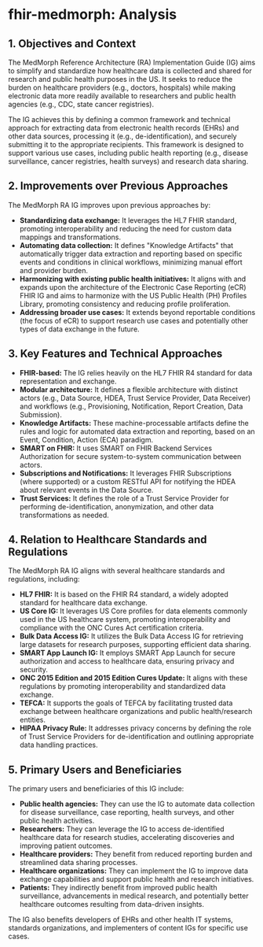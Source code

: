 # fhir-medmorph: Analysis

## 1. Objectives and Context

The MedMorph Reference Architecture (RA) Implementation Guide (IG) aims to simplify and standardize how healthcare data is collected and shared for research and public health purposes in the US. It seeks to reduce the burden on healthcare providers (e.g., doctors, hospitals) while making electronic data more readily available to researchers and public health agencies (e.g., CDC, state cancer registries). 

The IG achieves this by defining a common framework and technical approach for extracting data from electronic health records (EHRs) and other data sources, processing it (e.g., de-identification), and securely submitting it to the appropriate recipients. This framework is designed to support various use cases, including public health reporting (e.g., disease surveillance, cancer registries, health surveys) and research data sharing. 

## 2. Improvements over Previous Approaches

The MedMorph RA IG improves upon previous approaches by:

* **Standardizing data exchange:** It leverages the HL7 FHIR standard, promoting interoperability and reducing the need for custom data mappings and transformations.
* **Automating data collection:** It defines "Knowledge Artifacts" that automatically trigger data extraction and reporting based on specific events and conditions in clinical workflows, minimizing manual effort and provider burden.
* **Harmonizing with existing public health initiatives:** It aligns with and expands upon the architecture of the Electronic Case Reporting (eCR) FHIR IG and aims to harmonize with the US Public Health (PH) Profiles Library, promoting consistency and reducing profile proliferation.
* **Addressing broader use cases:** It extends beyond reportable conditions (the focus of eCR) to support research use cases and potentially other types of data exchange in the future.


## 3. Key Features and Technical Approaches

* **FHIR-based:** The IG relies heavily on the HL7 FHIR R4 standard for data representation and exchange.
* **Modular architecture:** It defines a flexible architecture with distinct actors (e.g., Data Source, HDEA, Trust Service Provider, Data Receiver) and workflows (e.g., Provisioning, Notification, Report Creation, Data Submission).
* **Knowledge Artifacts:** These machine-processable artifacts define the rules and logic for automated data extraction and reporting, based on an Event, Condition, Action (ECA) paradigm.
* **SMART on FHIR:** It uses SMART on FHIR Backend Services Authorization for secure system-to-system communication between actors.
* **Subscriptions and Notifications:** It leverages FHIR Subscriptions (where supported) or a custom RESTful API for notifying the HDEA about relevant events in the Data Source.
* **Trust Services:** It defines the role of a Trust Service Provider for performing de-identification, anonymization, and other data transformations as needed.


## 4. Relation to Healthcare Standards and Regulations

The MedMorph RA IG aligns with several healthcare standards and regulations, including:

* **HL7 FHIR:** It is based on the FHIR R4 standard, a widely adopted standard for healthcare data exchange.
* **US Core IG:** It leverages US Core profiles for data elements commonly used in the US healthcare system, promoting interoperability and compliance with the ONC Cures Act certification criteria.
* **Bulk Data Access IG:** It utilizes the Bulk Data Access IG for retrieving large datasets for research purposes, supporting efficient data sharing.
* **SMART App Launch IG:** It employs SMART App Launch for secure authorization and access to healthcare data, ensuring privacy and security.
* **ONC 2015 Edition and 2015 Edition Cures Update:** It aligns with these regulations by promoting interoperability and standardized data exchange.
* **TEFCA:** It supports the goals of TEFCA by facilitating trusted data exchange between healthcare organizations and public health/research entities.
* **HIPAA Privacy Rule:** It addresses privacy concerns by defining the role of Trust Service Providers for de-identification and outlining appropriate data handling practices.


## 5. Primary Users and Beneficiaries

The primary users and beneficiaries of this IG include:

* **Public health agencies:** They can use the IG to automate data collection for disease surveillance, case reporting, health surveys, and other public health activities.
* **Researchers:** They can leverage the IG to access de-identified healthcare data for research studies, accelerating discoveries and improving patient outcomes.
* **Healthcare providers:** They benefit from reduced reporting burden and streamlined data sharing processes.
* **Healthcare organizations:** They can implement the IG to improve data exchange capabilities and support public health and research initiatives.
* **Patients:** They indirectly benefit from improved public health surveillance, advancements in medical research, and potentially better healthcare outcomes resulting from data-driven insights.


The IG also benefits developers of EHRs and other health IT systems, standards organizations, and implementers of content IGs for specific use cases. 
